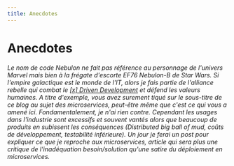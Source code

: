 ```yaml
---
title: Anecdotes
---
```


# Anecdotes

_Le nom de code Nebulon ne fait pas référence au personnage de l'univers Marvel mais bien à la frégate d'escorte EF76 Nebulon-B de Star Wars. Si l'empire galactique est le monde de l'IT, alors je fais partie de l'alliance rebelle qui combat le [[x] Driven Development](https://devdriven.by/) et défend les valeurs humaines. A titre d'exemple, vous avez surement tiqué sur le sous-titre de ce blog au sujet des microservices, peut-être même que c'est ce qui vous a amené ici. Fondamentalement, je n'ai rien contre. Cependant les usages dans l'industrie sont excessifs et souvent vantés alors que beaucoup de produits en subissent les conséquences (Distributed big ball of mud, coûts de développement, testabilité inférieure). Un jour je ferai un post pour expliquer ce que je reproche aux microservices, article qui sera plus une critique de l'inadéquation besoin/solution qu'une satire du déploiement en microservices._
